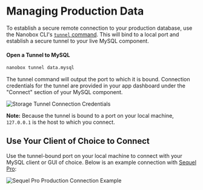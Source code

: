 # Managing Production Data
To establish a secure remote connection to your production database, use the Nanobox CLI's [`tunnel` command](https://docs.nanobox.io/cli/tunnel/). This will bind to a local port and establish a secure tunnel to your live MySQL component.

#### Open a Tunnel to MySQL
```bash
nanobox tunnel data.mysql
```

The tunnel command will output the port to which it is bound. Connection credentials for the tunnel are provided in your app dashboard under the "Connect" section of your MySQL component.

![Storage Tunnel Connection Credentials](/assets/mysql/tunnel-creds.png)

**Note:** Because the tunnel is bound to a port on your local machine, `127.0.0.1` is the host to which you connect.

## Use Your Client of Choice to Connect
Use the tunnel-bound port on your local machine to connect with your MySQL client or GUI of choice. Below is an example connection with [Sequel Pro](https://www.sequelpro.com/):

![Sequel Pro Production Connection Example](/assets/mysql/sequel-pro-prod.png)
